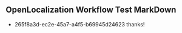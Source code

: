## OpenLocalization Workflow Test MarkDown
* 265f8a3d-ec2e-45a7-a4f5-b69945d24623 thanks!

<!--HONumber=Jan17_HO1-->


